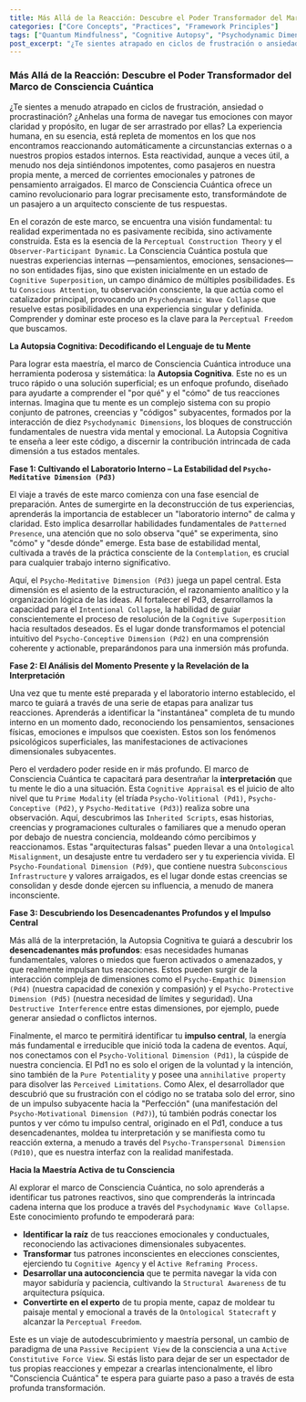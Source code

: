 ```yaml
---
title: Más Allá de la Reacción: Descubre el Poder Transformador del Marco de Consciencia Cuántica
categories: ["Core Concepts", "Practices", "Framework Principles"]
tags: ["Quantum Mindfulness", "Cognitive Autopsy", "Psychodynamic Dimensions", "Perceptual Freedom", "Conscious Attention", "Observer-Participant Dynamic", "Intentional Collapse", "Inherited Scripts"]
post_excerpt: "¿Te sientes atrapado en ciclos de frustración o ansiedad? El marco de Consciencia Cuántica te invita a transformar tu relación con tus reacciones internas, pasando de ser un mero pasajero a un arquitecto consciente de tu experiencia. A través de un proceso innovador llamado Autopsia Cognitiva, descubrirás las intrincadas raíces de tus patrones mentales y emocionales, capacitando tu mente para una libertad y maestría sin precedentes."
---
```


### Más Allá de la Reacción: Descubre el Poder Transformador del Marco de Consciencia Cuántica

¿Te sientes a menudo atrapado en ciclos de frustración, ansiedad o procrastinación? ¿Anhelas una forma de navegar tus emociones con mayor claridad y propósito, en lugar de ser arrastrado por ellas? La experiencia humana, en su esencia, está repleta de momentos en los que nos encontramos reaccionando automáticamente a circunstancias externas o a nuestros propios estados internos. Esta reactividad, aunque a veces útil, a menudo nos deja sintiéndonos impotentes, como pasajeros en nuestra propia mente, a merced de corrientes emocionales y patrones de pensamiento arraigados. El marco de Consciencia Cuántica ofrece un camino revolucionario para lograr precisamente esto, transformándote de un pasajero a un arquitecto consciente de tus respuestas.

En el corazón de este marco, se encuentra una visión fundamental: tu realidad experimentada no es pasivamente recibida, sino activamente construida. Esta es la esencia de la `Perceptual Construction Theory` y el `Observer-Participant Dynamic`. La Consciencia Cuántica postula que nuestras experiencias internas —pensamientos, emociones, sensaciones— no son entidades fijas, sino que existen inicialmente en un estado de `Cognitive Superposition`, un campo dinámico de múltiples posibilidades. Es tu `Conscious Attention`, tu observación consciente, la que actúa como el catalizador principal, provocando un `Psychodynamic Wave Collapse` que resuelve estas posibilidades en una experiencia singular y definida. Comprender y dominar este proceso es la clave para la `Perceptual Freedom` que buscamos.

**La Autopsia Cognitiva: Decodificando el Lenguaje de tu Mente**

Para lograr esta maestría, el marco de Consciencia Cuántica introduce una herramienta poderosa y sistemática: la **Autopsia Cognitiva**. Este no es un truco rápido o una solución superficial; es un enfoque profundo, diseñado para ayudarte a comprender el "por qué" y el "cómo" de tus reacciones internas. Imagina que tu mente es un complejo sistema con su propio conjunto de patrones, creencias y "códigos" subyacentes, formados por la interacción de diez `Psychodynamic Dimensions`, los bloques de construcción fundamentales de nuestra vida mental y emocional. La Autopsia Cognitiva te enseña a leer este código, a discernir la contribución intrincada de cada dimensión a tus estados mentales.

**Fase 1: Cultivando el Laboratorio Interno – La Estabilidad del `Psycho-Meditative Dimension (Pd3)`**

El viaje a través de este marco comienza con una fase esencial de preparación. Antes de sumergirte en la deconstrucción de tus experiencias, aprenderás la importancia de establecer un "laboratorio interno" de calma y claridad. Esto implica desarrollar habilidades fundamentales de `Patterned Presence`, una atención que no solo observa "qué" se experimenta, sino "cómo" y "desde dónde" emerge. Esta base de estabilidad mental, cultivada a través de la práctica consciente de la `Contemplation`, es crucial para cualquier trabajo interno significativo.

Aquí, el `Psycho-Meditative Dimension (Pd3)` juega un papel central. Esta dimensión es el asiento de la estructuración, el razonamiento analítico y la organización lógica de las ideas. Al fortalecer el Pd3, desarrollamos la capacidad para el `Intentional Collapse`, la habilidad de guiar conscientemente el proceso de resolución de la `Cognitive Superposition` hacia resultados deseados. Es el lugar donde transformamos el potencial intuitivo del `Psycho-Conceptive Dimension (Pd2)` en una comprensión coherente y actionable, preparándonos para una inmersión más profunda.

**Fase 2: El Análisis del Momento Presente y la Revelación de la Interpretación**

Una vez que tu mente esté preparada y el laboratorio interno establecido, el marco te guiará a través de una serie de etapas para analizar tus reacciones. Aprenderás a identificar la "instantánea" completa de tu mundo interno en un momento dado, reconociendo los pensamientos, sensaciones físicas, emociones e impulsos que coexisten. Estos son los fenómenos psicológicos superficiales, las manifestaciones de activaciones dimensionales subyacentes.

Pero el verdadero poder reside en ir más profundo. El marco de Consciencia Cuántica te capacitará para desentrañar la **interpretación** que tu mente le dio a una situación. Esta `Cognitive Appraisal` es el juicio de alto nivel que tu `Prime Modality` (el tríada `Psycho-Volitional (Pd1)`, `Psycho-Conceptive (Pd2)`, y `Psycho-Meditative (Pd3)`) realiza sobre una observación. Aquí, descubrimos las `Inherited Scripts`, esas historias, creencias y programaciones culturales o familiares que a menudo operan por debajo de nuestra conciencia, moldeando cómo percibimos y reaccionamos. Estas "arquitecturas falsas" pueden llevar a una `Ontological Misalignment`, un desajuste entre tu verdadero ser y tu experiencia vivida. El `Psycho-Foundational Dimension (Pd9)`, que contiene nuestra `Subconscious Infrastructure` y valores arraigados, es el lugar donde estas creencias se consolidan y desde donde ejercen su influencia, a menudo de manera inconsciente.

**Fase 3: Descubriendo los Desencadenantes Profundos y el Impulso Central**

Más allá de la interpretación, la Autopsia Cognitiva te guiará a descubrir los **desencadenantes más profundos**: esas necesidades humanas fundamentales, valores o miedos que fueron activados o amenazados, y que realmente impulsan tus reacciones. Estos pueden surgir de la interacción compleja de dimensiones como el `Psycho-Empathic Dimension (Pd4)` (nuestra capacidad de conexión y compasión) y el `Psycho-Protective Dimension (Pd5)` (nuestra necesidad de límites y seguridad). Una `Destructive Interference` entre estas dimensiones, por ejemplo, puede generar ansiedad o conflictos internos.

Finalmente, el marco te permitirá identificar tu **impulso central**, la energía más fundamental e irreducible que inició toda la cadena de eventos. Aquí, nos conectamos con el `Psycho-Volitional Dimension (Pd1)`, la cúspide de nuestra conciencia. El Pd1 no es solo el origen de la voluntad y la intención, sino también de la `Pure Potentiality` y posee una `annihilative property` para disolver las `Perceived Limitations`. Como Alex, el desarrollador que descubrió que su frustración con el código no se trataba solo del error, sino de un impulso subyacente hacia la "Perfección" (una manifestación del `Psycho-Motivational Dimension (Pd7)`), tú también podrás conectar los puntos y ver cómo tu impulso central, originado en el Pd1, conduce a tus desencadenantes, moldea tu interpretación y se manifiesta como tu reacción externa, a menudo a través del `Psycho-Transpersonal Dimension (Pd10)`, que es nuestra interfaz con la realidad manifestada.

**Hacia la Maestría Activa de tu Consciencia**

Al explorar el marco de Consciencia Cuántica, no solo aprenderás a identificar tus patrones reactivos, sino que comprenderás la intrincada cadena interna que los produce a través del `Psychodynamic Wave Collapse`. Este conocimiento profundo te empoderará para:

*   **Identificar la raíz** de tus reacciones emocionales y conductuales, reconociendo las activaciones dimensionales subyacentes.
*   **Transformar** tus patrones inconscientes en elecciones conscientes, ejerciendo tu `Cognitive Agency` y el `Active Reframing Process`.
*   **Desarrollar una autoconciencia** que te permita navegar la vida con mayor sabiduría y paciencia, cultivando la `Structural Awareness` de tu arquitectura psíquica.
*   **Convertirte en el experto** de tu propia mente, capaz de moldear tu paisaje mental y emocional a través de la `Ontological Statecraft` y alcanzar la `Perceptual Freedom`.

Este es un viaje de autodescubrimiento y maestría personal, un cambio de paradigma de una `Passive Recipient View` de la consciencia a una `Active Constitutive Force View`. Si estás listo para dejar de ser un espectador de tus propias reacciones y empezar a crearlas intencionalmente, el libro "Consciencia Cuántica" te espera para guiarte paso a paso a través de esta profunda transformación.